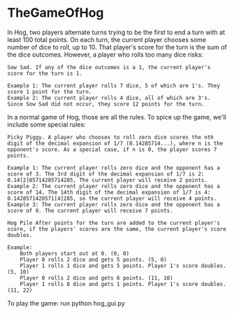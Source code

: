 # TheGameOfHog
In Hog, two players alternate turns trying to be the first to end a turn with at least 100 total points. On each turn, the current player chooses some number of dice to roll, up to 10. That player's score for the turn is the sum of the dice outcomes. However, a player who rolls too many dice risks:

    Sow Sad. If any of the dice outcomes is a 1, the current player's score for the turn is 1.

    Example 1: The current player rolls 7 dice, 5 of which are 1's. They score 1 point for the turn.
    Example 2: The current player rolls 4 dice, all of which are 3's. Since Sow Sad did not occur, they score 12 points for the turn.

In a normal game of Hog, those are all the rules. To spice up the game, we'll include some special rules:

    Picky Piggy. A player who chooses to roll zero dice scores the nth digit of the decimal expansion of 1/7 (0.14285714...), where n is the opponent's score. As a special case, if n is 0, the player scores 7 points.

    Example 1: The current player rolls zero dice and the opponent has a score of 3. The 3rd digit of the decimal expansion of 1/7 is 2: 0.14[2]85714285714285, The current player will receive 2 points.
    Example 2: The current player rolls zero dice and the opponent has a score of 14. The 14th digit of the decimal expansion of 1/7 is 4: 0.1428571428571[4]285, so the current player will receive 4 points.
    Example 3: The current player rolls zero dice and the opponent has a score of 0. The current player will receive 7 points.

    Hog Pile After points for the turn are added to the current player's score, if the players' scores are the same, the current player's score doubles.

    Example:
        Both players start out at 0. (0, 0)
        Player 0 rolls 2 dice and gets 5 points. (5, 0)
        Player 1 rolls 1 dice and gets 5 points. Player 1's score doubles. (5, 10)
        Player 0 rolls 2 dice and gets 6 points. (11, 10)
        Player 1 rolls 8 dice and gets 1 points. Player 1's score doubles. (11, 22)

To play the game:
run python hog_gui.py
